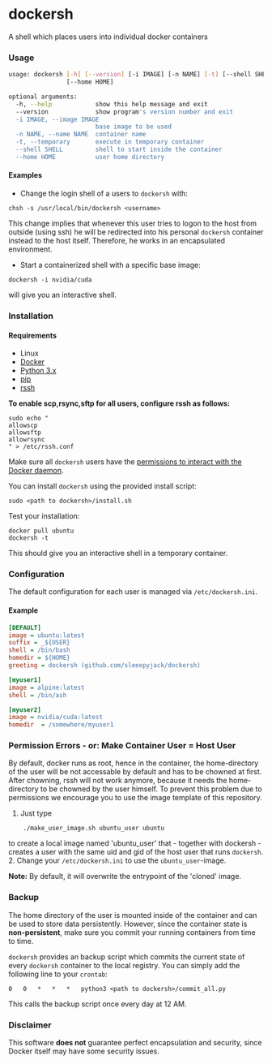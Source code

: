 # dockersh
A shell which places users into individual docker containers

### Usage
```sh
usage: dockersh [-h] [--version] [-i IMAGE] [-n NAME] [-t] [--shell SHELL]
                [--home HOME]

optional arguments:
  -h, --help            show this help message and exit
  --version             show program's version number and exit
  -i IMAGE, --image IMAGE
                        base image to be used
  -n NAME, --name NAME  container name
  -t, --temporary       execute in temporary container
  --shell SHELL         shell to start inside the container
  --home HOME           user home directory
```
#### Examples
- Change the login shell of a users to `dockersh` with:
```
chsh -s /usr/local/bin/dockersh <username>
```
This change implies that whenever this user tries to logon to the host from outside (using ssh) he will be redirected into his personal `dockersh` container instead to the host itself.
Therefore, he works in an encapsulated environment.


- Start a containerized shell with a specific base image:
```
dockersh -i nvidia/cuda
```
will give you an interactive shell.

### Installation
#### Requirements
- Linux
- [Docker](https://docs.docker.com/install/)
- [Python 3.x](https://www.python.org/downloads/)
- [pip](https://pip.pypa.io/en/stable/installing/)
- [rssh](http://www.pizzashack.org/rssh/)

**To enable scp,rsync,sftp for all users, configure rssh as follows:**
```
sudo echo "
allowscp
allowsftp
allowrsync
" > /etc/rssh.conf
```

Make sure all `dockersh` users have the [permissions to interact with the Docker daemon](https://docs.docker.com/install/linux/linux-postinstall/).

You can install `dockersh` using the provided install script:
```
sudo <path to dockersh>/install.sh
```
Test your installation:
```
docker pull ubuntu
dockersh -t
```
This should give you an interactive shell in a temporary container.

### Configuration
The default configuration for each user is managed via `/etc/dockersh.ini`.

#### Example
```ini
[DEFAULT]
image = ubuntu:latest
suffix = _${USER}
shell = /bin/bash
homedir = ${HOME}
greeting = dockersh (github.com/sleeepyjack/dockersh)

[myuser1]
image = alpine:latest
shell = /bin/ash

[myuser2]
image = nvidia/cuda:latest
homedir  = /somewhere/myuser1
```

### Permission Errors - or: Make Container User = Host User
By default, docker runs as root, hence in the container, the home-directory of the user will be not accessable by default and has to be chowned at first.
After chowning, rssh will not work anymore, because it needs the home-directory to be chowned by the user himself.
To prevent this problem due to permissions we encourage you to use the image template of this repository.

1. Just type 
```
	./make_user_image.sh ubuntu_user ubuntu
```
to create a local image named 'ubuntu_user' that - together with dockersh - creates a user with the same uid and gid of the host user that runs `dockersh`.
2. Change your `/etc/dockersh.ini` to use the `ubuntu_user`-image.

**Note:** By default, it will overwrite the entrypoint of the 'cloned' image.


### Backup
The home directory of the user is mounted inside of the container and can be used to store data persistently.
However, since the container state is __non-persistent__, make sure you commit your running containers from time to time.

`dockersh` provides an backup script which commits the current state of every `dockersh` container to the local registry.
You can simply add the following line to your `crontab`:
```
0   0   *   *   *   python3 <path to dockersh>/commit_all.py
```
This calls the backup script once every day at 12 AM.

### Disclaimer
This software __does not__ guarantee perfect encapsulation and security, since Docker itself may have some security issues.
